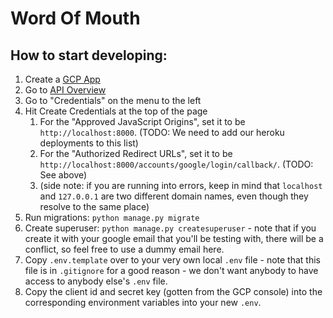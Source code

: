 # Word Of Mouth


## How to start developing:
1. Create a [GCP App](https://console.cloud.google.com/home/)
2. Go to [API Overview](https://console.cloud.google.com/apis/)
3. Go to "Credentials" on the menu to the left
4. Hit Create Credentials at the top of the page
   1. For the "Approved JavaScript Origins", set it to be `http://localhost:8000`. (TODO: We need to add our heroku deployments to this list)
   2. For the "Authorized Redirect URLs", set it to be `http://localhost:8000/accounts/google/login/callback/`. (TODO: See above)
   3. (side note: if you are running into errors, keep in mind that `localhost` and `127.0.0.1` are two different domain names, even though they resolve to the same place)
5. Run migrations: `python manage.py migrate`
6. Create superuser: `python manage.py createsuperuser` - note that if you create it with your google email that you'll be testing with, there will be a conflict, so feel free to use a dummy email here.
7. Copy `.env.template` over to your very own local `.env` file - note that this file is in `.gitignore` for a good reason - we don't want anybody to have access to anybody else's `.env` file.
8. Copy the client id and secret key (gotten from the GCP console) into the corresponding environment variables into your new `.env`.
 